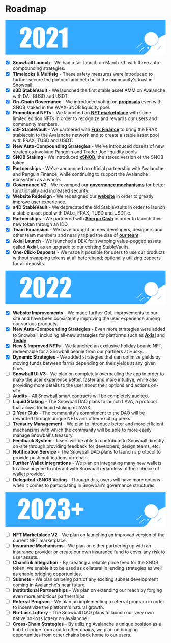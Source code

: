 # Roadmap

![](../.gitbook/assets/2021.png)

* [x] **Snowball Launch** - We had a fair launch on March 7th with three auto-compounding strategies.
* [x] **Timelocks & Multisig** - These safety measures were introduced to further secure the protocol and help build the community's trust in Snowball.
* [x] **s3D StableVault** - We launched the first stable asset AMM on Avalanche with DAI, BUSD and USDT.
* [x] **On-Chain Governance** - We introduced voting on [**proposals**](../governance/community-proposals.md) even with SNOB staked in the AVAX-SNOB liquidity pool.
* [x] **Promotional NFTs** - We launched an [**NFT marketplace**](https://app.snowball.network/nft-marketplace) with some limited edition NFTs in order to recognize and rewards our users and community members.
* [x] **s3F StableVault** - We partnered with [**Frax Finance**](https://frax.finance) to bring the FRAX stablecoin to the Avalanche network and to create a stable asset pool with FRAX, TUSD and USDT.
* [x] **New Auto-Compounding Strategies** - We've introduced dozens of new strategies involving Pangolin and Trader Joe liquidity pools.
* [x] **SNOB Staking** - We introduced [**xSNOB**](../governance/xsnob/), the staked version of the SNOB token.
* [x] **Partnerships** - We've announced an official partnership with Avalanche and Penguin Finance; while continuing to support the Avalanche ecosystem as a whole.
* [x] **Governance V2** - We revamped our [**governance mechanisms**](https://app.snowball.network/governance) for better functionality and increased security.
* [x] **Website Redesign** - We redesigned our [**website**](https://app.snowball.network) in order to greatly improve user experience.
* [x] **s4D StableVault** - We deprecated the old StableVaults in order to launch a stable asset pool with DAI.e, FRAX, TUSD and USDT.e.
* [x] **Partnerships** - We partnered with [**Sherpa Cash**](https://sherpa.cash) in order to launch their new token through an IDO.
* [x] **Team Expansion** - We have brought on new developers, designers and other team members and nearly tripled the size of [**our team**](our-team.md)!
* [x] **Axial Launch** - We launched a DEX for swapping value-pegged assets called [**Axial**](https://axial.exchange), as an upgrade to our existing StableVaults.
* [x] **One-Click-Deposits** - We made it possible for users to use our products without swapping tokens at all beforehand; optionally utilizing zappers for all deposits.

![](../.gitbook/assets/2022.png)

* [x] **Website Improvements** - We made further QoL improvements to our site and have been consistently improving the user experience among our various products.
* [x] **New Auto-Compounding Strategies** - Even more strategies were added to Snowball, including all-new strategies for platforms such as [**Axial**](https://axial.exchange) and [**Teddy**](https://teddy.cash).
* [x] **New & Improved NFTs** - We launched an exclusive holiday beanie NFT, redeemable for a Snowball beanie from our partners at Husky.
* [x] **Dynamic Strategies** - We added strategies that can optimize yields by moving funds between farms depending on their yields at any given time.
* [ ] **Snowball UI V3** - We plan on completely overhauling the app in order to make the user experience better, faster and more intuitive, while also providing more details to the user about their options and actions on-site.
* [ ] **Audits** - All Snowball smart contracts will be completely audited.
* [ ] **Liquid Staking** - The Snowball DAO plans to launch LAVA, a protocol that allows for liquid staking of AVAX.
* [ ] **2 Year Club** - The community's commitment to the DAO will be rewarded through unique NFTs and other exciting perks.
* [ ] **Treasury Management** - We plan to introduce better and more efficient mechanisms with which the community will be able to more easily manage Snowball's treasury.
* [ ] **Feedback System** - Users will be able to contribute to Snowball directly on-site through providing feedback for developers, design teams, etc.
* [ ] **Notification Service** - The Snowball DAO plans to launch a protocol to provide push notifications on-chain.
* [ ] **Further Wallet Integrations** - We plan on integrating many new wallets to allow anyone to interact with Snowball regardless of their choice of wallet provider.
* [ ] **Delegated xSNOB Voting** - Through this, users will have more options when it comes to participating in Snowball's governance structures.

![](../.gitbook/assets/2023+.png)

* [ ] **NFT Marketplace V2** - We plan on launching an improved version of the current NFT marketplace.
* [ ] **Insurance Mechanisms** - We plan on either partnering up with an insurance provider or create our own insurance fund to cover any risk to user assets.
* [ ] **Chainlink Integration** - By creating a reliable price feed for the SNOB token, we enable it to be used as collateral in lending strategies as well as enable bridging opportunities.
* [ ] **Subnets** - We plan on being part of any exciting subnet development coming in Avalanche's near future.
* [ ] **Institutional Partnerships** - We plan on extending our reach by forging even more ambitious partnerships.
* [ ] **Referral Program** - We plan on implementing a referral program in order to incentivize the platform's natural growth.
* [ ] **No-Loss Lottery** - The Snowball DAO plans to launch our very own native no-loss lottery on Avalanche.
* [ ] **Cross-Chain Strategies** - By utilizing Avalanche's unique position as a hub to bridge from and to other chains, we plan on bringing opportunities from other chains back home to our users.

